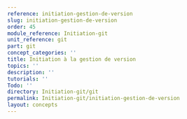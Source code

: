```yaml
---
reference: initiation-gestion-de-version
slug: initiation-gestion-de-version
order: 45
module_reference: Initiation-git
unit_reference: git
part: git
concept_categories: ''
title: Initiation à la gestion de version
topics: ''
description: ''
tutorials: ''
Todo: ''
directory: Initiation-git/git
permalink: Initiation-git/initiation-gestion-de-version
layout: concepts
---
```

